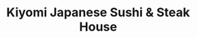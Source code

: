 ---
layout: place
title: "Kiyomi Japanese Sushi & Steak House"
permalink: /maryland/bel-air/kiyomi-japanese-sushi-steak-house.html
stateAbbr: MD
stateName: Maryland
cityName: Bel Air
seo:
  name: "Kiyomi Japanese Sushi & Steak House"
  type: Restaurant
  links: null
description: "Looking for sushi in Bel Air, Maryland? Check out Kiyomi Japanese Sushi & Steak House for a delightful Japanese dining experience. Enjoy a variety of sushi a..."
place_id: ChIJDaT_i5vex4kRVLzqF2jv9NU
photos:
  - name: >-
      places/ChIJDaT_i5vex4kRVLzqF2jv9NU/photos/AeeoHcIHer3J50ha6JtVnz4wGg3HUdw9fN1N4PVS4ea21JLMyedQHYnuFmtUH_APxMOCUgBi87LQ1YFi2tLNjBuq1uvmFA4MvQXTlnc8eBhUFNmcaHSu-BRtvjntDM0yBhKdH56SsldZ18fADhv9xx_lK0tKuuJaUb2_o6at0LxWOjjnkOkPjp3CIzvaCMqhbdQiugxYSKz_cFfkk6O0skNSsCHvFfdoAWXKwkfO8SStcI9BTmMPDoJTVwlQIP6wUj9YZhlpakPgMda9k3Nj59Q3qzvaMs-Hh-inq02hdD8-TkWgAQosS9Q-mNCtnICkpSPoth4AviXsoZYsYLNKMrFG1lL4dw2OkMw782GxhFDwsFicpbGSqRRo2X-GsoyrvaPmSZiWreZVJnH96pdNeVNE88bb13qw0LPSoUhd96BxEY8
    widthPx: 4032
    heightPx: 3024
    authorAttributions:
      - displayName: Chuma Enwonwu
        uri: https://maps.google.com/maps/contrib/107734772052720204921
        photoUri: >-
          https://lh3.googleusercontent.com/a-/ALV-UjV8BvHNaQYBeUFdeEDtoYnC7A44xafcahszc_u0wQRXdx3Ovtow=s100-p-k-no-mo
    flagContentUri: >-
      https://www.google.com/local/imagery/report/?cb_client=maps_api_places.places_api&image_key=!1e10!2sCIHM0ogKEICAgIC4x8SjeA&hl=en-US
    googleMapsUri: >-
      https://www.google.com/maps/place//data=!3m4!1e2!3m2!1sCIHM0ogKEICAgIC4x8SjeA!2e10!4m2!3m1!1s0x89c7de9b8bffa40d:0xd5f4ef6817eabc54
  - name: >-
      places/ChIJDaT_i5vex4kRVLzqF2jv9NU/photos/AeeoHcIwIpGEsve0-kUZ0S6rIJTyAv6lngajg9ejexCrV3mljFKoMNjwsGrzx0bq6KVP39QdEmCNYLco9B8zED9eQ691Lflh8gydlfBdO7kj1fcoZ9vyzfRSxZrFlgJL2xCAOVhEjfRG16vtTw1sAklBFc9cwwwUJQkAihnKdTCdrn2ViSsO2lMqmABPk_Fxc93iiTmwOlZ7TT1ZRHXyIZZ8A2Yhw0K2M5yYOivoqNb1QkNpR5tazqyHgiBS-265mGQaQkhmnM38fRhwMo3JNQkF_9rgjg5HiRkGXZ6oWnAGa6ADJOzB35YvME5RpMjCPODeSkw5k4UjJIRZRfGii7j-DcFf7R1bv-Q_d0mJEp2iYolEZBWMt87r5F0wvWF6vu8jwd5EW3g0SpsN_5Ur3DNPdB9t-GgtTkQi8GGCq7zQpML5zCKj
    widthPx: 4800
    heightPx: 3599
    authorAttributions:
      - displayName: Jason Ritterstein
        uri: https://maps.google.com/maps/contrib/104801797056477639682
        photoUri: >-
          https://lh3.googleusercontent.com/a/ACg8ocLw5Vc2UK5Nnr6MBTOv_7jY49Y4JfoIjCFSWU8AE4BVPgKEVg=s100-p-k-no-mo
    flagContentUri: >-
      https://www.google.com/local/imagery/report/?cb_client=maps_api_places.places_api&image_key=!1e10!2sCIHM0ogKEICAgICmqIaq1QE&hl=en-US
    googleMapsUri: >-
      https://www.google.com/maps/place//data=!3m4!1e2!3m2!1sCIHM0ogKEICAgICmqIaq1QE!2e10!4m2!3m1!1s0x89c7de9b8bffa40d:0xd5f4ef6817eabc54
  - name: >-
      places/ChIJDaT_i5vex4kRVLzqF2jv9NU/photos/AeeoHcKVp-E1T1wfq5-kNgEK1VY9doiqFCkgIGNAMfrzYpaQXsM8f9FI5J_1-bOx3Kgb1U0YWXZhVM8MxnEELqL6vRvoGL1ls3g1vmwQOolHXSKHMU7j9nSBKaf2kp_XyH25OGWAsW_yZZeW-JrSwes41SnHxmem9Pn-ZeYuMngtryDeLGT9lvuoIj_yxKfYnSt_0pv3EG0ZL-Io6S51wmKNL2EUI3P7ZF4X7rfOU3XLSi2WPdiQ17IjRo9aoSVGEQSIoSmJols2cYY-8df5Q_y73tR0mTSEDmdJ6qww3mdF1M0I1ixPLDjLny4UriBwY5l9xTw_HpzJViicYW18hGPe2k9UrCj9uW7-lGa0-9RXBWqxQCouL_mfTMGxaNmc1VG9MBGwq5eF-iuVK07LYib3D8GKHw3jLgdMd8BoicXnPhmYmQ
    widthPx: 4160
    heightPx: 3120
    authorAttributions:
      - displayName: JB Lighter
        uri: https://maps.google.com/maps/contrib/110062414445364571148
        photoUri: >-
          https://lh3.googleusercontent.com/a-/ALV-UjX2GrRc40niUwCqVHuh5OFVI91gWkp8AsyorymdE06DXmvNjjaQCw=s100-p-k-no-mo
    flagContentUri: >-
      https://www.google.com/local/imagery/report/?cb_client=maps_api_places.places_api&image_key=!1e10!2sCIHM0ogKEICAgMDgyfOCcw&hl=en-US
    googleMapsUri: >-
      https://www.google.com/maps/place//data=!3m4!1e2!3m2!1sCIHM0ogKEICAgMDgyfOCcw!2e10!4m2!3m1!1s0x89c7de9b8bffa40d:0xd5f4ef6817eabc54
  - name: >-
      places/ChIJDaT_i5vex4kRVLzqF2jv9NU/photos/AeeoHcLxYfNhnRSjRk6viXCmF2-nnTtPBtiPGC1rLjBZOucnEreawil_EPcIM98cnxsvAUeBh54joPDQFPlN5bDanCuqkILuXCwJfipgwPqj95mXiD2IF_GLLFQRaOreCKJ4R_Rlzm3nWH1ncMaaCUBqzCPfHOdeYIRHOG1r6FFfB6uVpahT1AD4EPx8kAGGNkGbiVtc7FPjzQ6UA2T8bowKAsXk_kvctwEkbUuFl3XA-ozbfNCy2p_usL5Cx60riYRDPYw8FohcPTj6C6AyVIvrY1GKUWz0YNFo02OVHV1WYk4bN2wlmKd5LNb5tjcoE4oSyK3pojYKveALyWD1KYgE-Hfknt83tQMSDcBsvaNQE5_SdNjmg6KdyovTPinFj5RTUMR2wRIyWEWUjG8WlU0IcPjmIOxhP4wGi6RLcHW6aoz8qWcw
    widthPx: 3024
    heightPx: 4032
    authorAttributions:
      - displayName: Teresa Jones
        uri: https://maps.google.com/maps/contrib/115913492336098120350
        photoUri: >-
          https://lh3.googleusercontent.com/a-/ALV-UjUsWKHLAHO8lCOro2Ph8Mj42K4MUgu_vNUL93edU99jpkyJWzw=s100-p-k-no-mo
    flagContentUri: >-
      https://www.google.com/local/imagery/report/?cb_client=maps_api_places.places_api&image_key=!1e10!2sCIHM0ogKEICAgIDLnofS2AE&hl=en-US
    googleMapsUri: >-
      https://www.google.com/maps/place//data=!3m4!1e2!3m2!1sCIHM0ogKEICAgIDLnofS2AE!2e10!4m2!3m1!1s0x89c7de9b8bffa40d:0xd5f4ef6817eabc54
  - name: >-
      places/ChIJDaT_i5vex4kRVLzqF2jv9NU/photos/AeeoHcLEtSPthZwOlOXQ1naWxaAfMVXLaoqHDhg1lwgzo43iHa6d427Im8vigffOTPqhmQmwyFcLTqZxfEAFjwtHo_xVXc0FAQos2aNWLkI6JjeRwZUX-xRrTnTocKMuX_mnILvCfyYlU-MRFUyC0SCUeYwgiK95dFaloHgth8FoJ2hD2_n7sAZobZK5idVClv7xFqRTl95QCq6FNBzowBrA_-seILBjzOuTR-9mKYV2J8FQlM0J_cL8xxLF7DVj6fJ3dUlyjqvKIx1ZzSLXG1DZ8EmhKq8DWbsyyqdqmLRLPw4n6z3Gy5owhuBr2b1HJx5hId_-4TKlN5DqZEMSsbovb495UZp1eoyV8LEIPSBV-xg5Pmho8VIegv2zMyyq7BM5WZMmq7iGQ6PK_mTIUuB3kLYIyjVcc7wk_TTTwYgrods
    widthPx: 3072
    heightPx: 4080
    authorAttributions:
      - displayName: Asa Collings
        uri: https://maps.google.com/maps/contrib/116986704838643785523
        photoUri: >-
          https://lh3.googleusercontent.com/a/ACg8ocJhja89zeLttBnh5Wxn1tgZDF8sep1v_LjUm27yodhJGYjkmQ=s100-p-k-no-mo
    flagContentUri: >-
      https://www.google.com/local/imagery/report/?cb_client=maps_api_places.places_api&image_key=!1e10!2sCIHM0ogKEICAgMDgvZnaXQ&hl=en-US
    googleMapsUri: >-
      https://www.google.com/maps/place//data=!3m4!1e2!3m2!1sCIHM0ogKEICAgMDgvZnaXQ!2e10!4m2!3m1!1s0x89c7de9b8bffa40d:0xd5f4ef6817eabc54
  - name: >-
      places/ChIJDaT_i5vex4kRVLzqF2jv9NU/photos/AeeoHcIiwIxzaaED-IXPv0H6CV76w0lXhrUBfMp2SBlHN-6oQ0Y0p0CvdLJKhIxH0Db8AlJAx6PGqNTPa5FvghLAf-qHnJFf3k7sgGMEtLR7RLDFpcGPHKbbPMoTIp3r-wimWFeI52J1If07mHVR-OltdMLlFiFgd2A38lMSgnlBfZWBm1WrMLeVM4rYYaMngr5ein4DxfHCQG1Trid3p2m4nDZI7YZCxtGVHPRqUTK98tLnMV-Rx4SQct1qTNWFG56TVoH-aJgrAvjb9PDG8l3knQlLBqKOudD__EPJwOi1nqBfhSlFTaxaVrhl1J3Cww0rdqt1IQVBLUBMQFIZWe09jN8PQaN1U0skN-z8qlX9VR95zVtdlbtxnr6D0DSro8EKe_V82OS-hlT-q11-JjJOALq9Z_RZ9q0gYVEqmf4SWVcYiw
    widthPx: 4160
    heightPx: 3120
    authorAttributions:
      - displayName: JB Lighter
        uri: https://maps.google.com/maps/contrib/110062414445364571148
        photoUri: >-
          https://lh3.googleusercontent.com/a-/ALV-UjX2GrRc40niUwCqVHuh5OFVI91gWkp8AsyorymdE06DXmvNjjaQCw=s100-p-k-no-mo
    flagContentUri: >-
      https://www.google.com/local/imagery/report/?cb_client=maps_api_places.places_api&image_key=!1e10!2sCIHM0ogKEICAgMDgqcn8BQ&hl=en-US
    googleMapsUri: >-
      https://www.google.com/maps/place//data=!3m4!1e2!3m2!1sCIHM0ogKEICAgMDgqcn8BQ!2e10!4m2!3m1!1s0x89c7de9b8bffa40d:0xd5f4ef6817eabc54
  - name: >-
      places/ChIJDaT_i5vex4kRVLzqF2jv9NU/photos/AeeoHcKtZFh8vaPWclThGWHNXmcOdBQNZdxHuIp10CrcQAMls8Awfl7O8-mieAXdWz_6hLONGormrL_aGnnBB94bDjdc-YFIKCwSARSJXWuD2SnrskAY-QpifsNMeOLd_NHsVYjQyFPR6P7QuNbE2W30LsiZxcZBWJzSUZyuu8g8yqx2SL3W-qZDOsxkhO3BOLsfsHBySzt94Nz4MqBJd3f3py8eArp5ZqMCkGWBPb94yD5AR3kj31Yyev4TA4_7MCjp7jqGu-u-ovSqXF_YudhlfVQ-sAWYUJxTU0nCHkdOzSEiQ5RJRERAwWD8zpL504ciJoilDnkaf2CJPNUJPc6ul9Cn02S-nl1Ck-wYQT4XuwxZr_IsloSnwAEz8jyemVG10iQZDqPslqTb928SE7g3y8mkfubD-5cwuqlDY4oDe6_7UfXP
    widthPx: 4000
    heightPx: 1848
    authorAttributions:
      - displayName: B K
        uri: https://maps.google.com/maps/contrib/105634224356820419747
        photoUri: >-
          https://lh3.googleusercontent.com/a-/ALV-UjUJhEfD5qp3Mm6G_h4gDvX2H1SPkKBK3BgICxB_tFclULU8R29p_Q=s100-p-k-no-mo
    flagContentUri: >-
      https://www.google.com/local/imagery/report/?cb_client=maps_api_places.places_api&image_key=!1e10!2sCIHM0ogKEICAgICnvebS_AE&hl=en-US
    googleMapsUri: >-
      https://www.google.com/maps/place//data=!3m4!1e2!3m2!1sCIHM0ogKEICAgICnvebS_AE!2e10!4m2!3m1!1s0x89c7de9b8bffa40d:0xd5f4ef6817eabc54
  - name: >-
      places/ChIJDaT_i5vex4kRVLzqF2jv9NU/photos/AeeoHcK4WzJ-pqESI7j1l3iqNtH9rVHiVAX28FLl51rI9zFo9u_cp-ZnOLFElMdi6nLAYLBjYJWX3IIGKkijKUkFmcR1RwWHajooZWW-oJHVVkdawGbwUUdfqT1W3a8OvCTjTgBIRC5wJTuFlTP2BCIDqzQ9PXyUqQgGXiXzkicdk_Lu3S6npv-7vzsH2pckkVyxmnbXsewZRk_L_I79uQ_enL9XG51qEbqEKO91OZB4Vw0LkKlEWw7dCPumWwgMAE0xnulY1i_OFMy-TpHACGxlCcf3CZ_E35Dkf06kw4NjY3UwWTF0fxWMEuil7aAykvwmqijBAhgjffU-KEjmEQTUIqQ4IL4sGqFG8znjOBKpk9_77L1XPMbOV-XMcDbif4lbWEcdlsF-nHO87d8Xivu3U8mgXCj-lG8ZUBwlFJULIsh4xw
    widthPx: 3024
    heightPx: 4032
    authorAttributions:
      - displayName: Jake
        uri: https://maps.google.com/maps/contrib/105010486190607145293
        photoUri: >-
          https://lh3.googleusercontent.com/a-/ALV-UjUgT8ZGJFh6lnnGEp4CXCjtyfzwvx-hoQBN2qRcL2qSOWPyP4Vo=s100-p-k-no-mo
    flagContentUri: >-
      https://www.google.com/local/imagery/report/?cb_client=maps_api_places.places_api&image_key=!1e10!2sCIHM0ogKEICAgICJ3MGSAg&hl=en-US
    googleMapsUri: >-
      https://www.google.com/maps/place//data=!3m4!1e2!3m2!1sCIHM0ogKEICAgICJ3MGSAg!2e10!4m2!3m1!1s0x89c7de9b8bffa40d:0xd5f4ef6817eabc54
  - name: >-
      places/ChIJDaT_i5vex4kRVLzqF2jv9NU/photos/AeeoHcIz6JMjha7DUyMUA2OvZ8dFAPNE_8CdyckBbGaSAMK0MLJicwUmNTufWoqamWtBvi2UnTxp53O-O6-xzFUY4mbCHgJdqBihRbItlt50yLEjJDNo4PaJ-NISxBMDbUEkSYld45IMXiRz4K0Ibqb13IeYYg50Zf76gM9gYuj_E16-YB7N7X5KqmruvsVyFH65GtOPqTKIaV3H3Jvby9_gCqE0LFw-YVXj89N1VmxKRDbQ6TIaOsVlXY7JXjdslomBDk2UPfD1gtbbDAx2J2QbRLNAphh7zOLY0Wcpo9BNAC1uP4ymEt8LRIIMgoVon4j5ntmODXqDLrmtM4S3e9iFLquaSv7bRcEJ6UFxGy4VWAvxdFJ_QwwbD_kpvmaWEe5wU9XHzWsipAnQHmbAQnFMn9um4YldJQlYrOq4Qi4pZ9kl0Ud6
    widthPx: 3000
    heightPx: 4000
    authorAttributions:
      - displayName: Longsnows Moon
        uri: https://maps.google.com/maps/contrib/105384744731221946121
        photoUri: >-
          https://lh3.googleusercontent.com/a-/ALV-UjX0JNKQf2Zy78vOGV3JUq-cVOWD2v2FUgfp3JNQv7QDjsmdgSjzCA=s100-p-k-no-mo
    flagContentUri: >-
      https://www.google.com/local/imagery/report/?cb_client=maps_api_places.places_api&image_key=!1e10!2sCIHM0ogKEICAgIDl8-iSzgE&hl=en-US
    googleMapsUri: >-
      https://www.google.com/maps/place//data=!3m4!1e2!3m2!1sCIHM0ogKEICAgIDl8-iSzgE!2e10!4m2!3m1!1s0x89c7de9b8bffa40d:0xd5f4ef6817eabc54
  - name: >-
      places/ChIJDaT_i5vex4kRVLzqF2jv9NU/photos/AeeoHcJzcxIib2He02uLS1WvSe0GEu8KYdQ3MZjQGCGlU89YJkdjGOsvkFK0HCj6rKROd_99Y90zShIMNGe2k27vswN38rY8F39k-gAxFniNfw_z-Mmr7laagY3RnH8jN5divzIG9CMlTfA_6yxt-Vj-ugeCjIqZfFgqh-g9kTRMWR6ELCrAVvnwK402uaYPE53DUGZwgia1gRghYbO9M03zMHBnkHOt0T83GIAcBY-BO957BPTfnz2gt4vZzJaUeW_WiYCIMwN0f9azn2RpqWdNkdtc4zRXkEwbPIdCR_OpUuJucCJ0eSChf0_sdBI6VW5gWgsB3y49itWZr5vEH1e3V5VRbDY-myLswtzya4xFd91oXM8K6dDQS9lojGS4Ny0gspGjuAv4eXzox7GazpK3h9Bx4RTLFUDN4Wm8AWsukVjHRfFB
    widthPx: 3024
    heightPx: 4032
    authorAttributions:
      - displayName: Mignion Faretta
        uri: https://maps.google.com/maps/contrib/110807919585478523927
        photoUri: >-
          https://lh3.googleusercontent.com/a-/ALV-UjW5HnCPmyOlgT6yudSGmE2ushW6gJePLCagyH1Eb4mNPO29RQbLoQ=s100-p-k-no-mo
    flagContentUri: >-
      https://www.google.com/local/imagery/report/?cb_client=maps_api_places.places_api&image_key=!1e10!2sCIHM0ogKEICAgIDEmvb8hQE&hl=en-US
    googleMapsUri: >-
      https://www.google.com/maps/place//data=!3m4!1e2!3m2!1sCIHM0ogKEICAgIDEmvb8hQE!2e10!4m2!3m1!1s0x89c7de9b8bffa40d:0xd5f4ef6817eabc54
address: 1443 Rock Spring Rd, Bel Air, MD 21014, USA
street: 1443 Rock Spring Rd
city: Bel Air
state: MD
zip: '21014'
country: USA
neighborhood: null
latitude: '39.557814'
longitude: '-76.368228'
accessibility_options:
  wheelchairAccessibleParking: true
  wheelchairAccessibleEntrance: true
  wheelchairAccessibleRestroom: true
  wheelchairAccessibleSeating: true
business_status: OPERATIONAL
name: Kiyomi Japanese Sushi & Steak House
google_maps_links:
  directionsUri: >-
    https://www.google.com/maps/dir//''/data=!4m7!4m6!1m1!4e2!1m2!1m1!1s0x89c7de9b8bffa40d:0xd5f4ef6817eabc54!3e0
  placeUri: https://maps.google.com/?cid=15417210654752947284
  writeAReviewUri: >-
    https://www.google.com/maps/place//data=!4m3!3m2!1s0x89c7de9b8bffa40d:0xd5f4ef6817eabc54!12e1
  reviewsUri: >-
    https://www.google.com/maps/place//data=!4m4!3m3!1s0x89c7de9b8bffa40d:0xd5f4ef6817eabc54!9m1!1b1
  photosUri: >-
    https://www.google.com/maps/place//data=!4m3!3m2!1s0x89c7de9b8bffa40d:0xd5f4ef6817eabc54!10e5
primary_type: Asian Restaurant
opening_hours:
  regular: null
  current: null
secondary_opening_hours:
  regular:
    weekdayDescriptions: null
    type: null
  current:
    weekdayDescriptions: null
    type: null
phone: null
price_level: null
price_range: null
rating: null
rating_count: 0
website: null
reviews: null
parking_options: null
payment_options: null
allow_dogs: null
curbside_pickup: null
delivery: null
dine_in: null
good_for_children: null
good_for_groups: null
good_for_sports: null
live_music: null
menu_for_children: null
outdoor_seating: null
reservable: null
restroom: null
serves_beer: null
serves_breakfast: null
serves_brunch: null
serves_cocktails: null
serves_coffee: null
serves_dinner: null
serves_dessert: null
serves_lunch: null
serves_vegetarian_food: null
serves_wine: null
takeout: null
summary: null

---